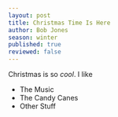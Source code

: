 ```yaml
---
layout: post
title: Christmas Time Is Here
author: Bob Jones
season: winter
published: true
reviewed: false
---
```


Christmas is so _cool_. I like

* The Music
* The Candy Canes
* Other Stuff